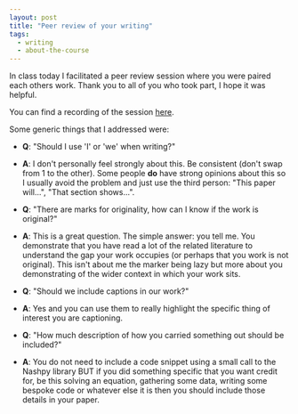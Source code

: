 ```yaml
---
layout: post
title: "Peer review of your writing"
tags:
  - writing
  - about-the-course
---
```


In class today I facilitated a peer review session where you were paired
each others work.
Thank you to all of you who took part, I hope it was helpful.

You can find a recording of the session [here](https://cardiff.cloud.panopto.eu/Panopto/Pages/Viewer.aspx?id=d51796e0-4ac5-44ab-9280-b2a201086502).

Some generic things that I addressed were:

- **Q**: "Should I use 'I' or 'we' when writing?"
- **A**: I don't personally feel strongly about this. Be consistent (don't swap
  from 1 to the other). Some people **do** have strong opinions about this so I
  usually avoid the problem and just use the third person: "This paper will...",
  "That section shows...".

- **Q**: "There are marks for originality, how can I know if the work is original?"
- **A**: This is a great question. The simple answer: you tell me. You
  demonstrate that you have read a lot of the related literature to understand the
  gap your work occupies (or perhaps that you work is not original). This isn't
  about me the marker being lazy but more about you demonstrating of the wider
  context in which your work sits.

- **Q**: "Should we include captions in our work?"
- **A**: Yes and you can use them to really highlight the specific thing of
  interest you are captioning.

- **Q**: "How much description of how you carried something out should be
  included?"
- **A**: You do not need to include a code snippet using a small call to the
  Nashpy library BUT if you did something specific that you want credit for, be
  this solving an equation, gathering some data, writing some bespoke code or
  whatever else it is then you should include those details in your paper.
